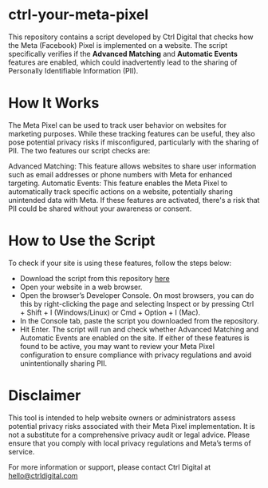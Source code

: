 # ctrl-your-meta-pixel
This repository contains a script developed by Ctrl Digital that checks how the Meta (Facebook) Pixel is implemented on a website. The script specifically verifies if the **Advanced Matching** and **Automatic Events** features are enabled, which could inadvertently lead to the sharing of Personally Identifiable Information (PII).

# How It Works
The Meta Pixel can be used to track user behavior on websites for marketing purposes. While these tracking features can be useful, they also pose potential privacy risks if misconfigured, particularly with the sharing of PII. The two features our script checks are:

Advanced Matching: This feature allows websites to share user information such as email addresses or phone numbers with Meta for enhanced targeting.
Automatic Events: This feature enables the Meta Pixel to automatically track specific actions on a website, potentially sharing unintended data with Meta.
If these features are activated, there's a risk that PII could be shared without your awareness or consent.

# How to Use the Script
To check if your site is using these features, follow the steps below:

- Download the script from this repository [here](paste-this-script-in-console)
- Open your website in a web browser.
- Open the browser’s Developer Console. On most browsers, you can do this by right-clicking the page and selecting Inspect or by pressing Ctrl + Shift + I (Windows/Linux) or Cmd + Option + I (Mac).
- In the Console tab, paste the script you downloaded from the repository.
- Hit Enter.
The script will run and check whether Advanced Matching and Automatic Events are enabled on the site. If either of these features is found to be active, you may want to review your Meta Pixel configuration to ensure compliance with privacy regulations and avoid unintentionally sharing PII.

# Disclaimer
This tool is intended to help website owners or administrators assess potential privacy risks associated with their Meta Pixel implementation. It is not a substitute for a comprehensive privacy audit or legal advice. Please ensure that you comply with local privacy regulations and Meta’s terms of service.

For more information or support, please contact Ctrl Digital at hello@ctrldigital.com
